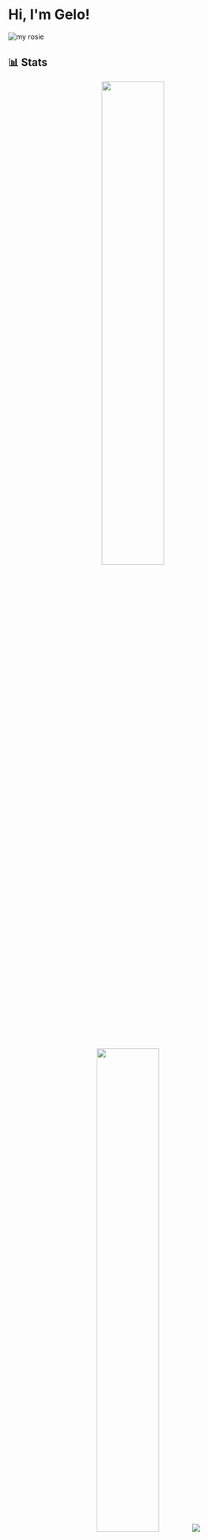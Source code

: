 # Hi, I'm Gelo!
![my rosie](https://i.pinimg.com/originals/d2/43/95/d2439537bbb38f07c90564a9f23212d5.gif)

## 📊 Stats

<p align="center">
  <img height="50%" width="auto" src ="https://github-readme-stats.vercel.app/api?username=geloman-likes-rust&show_icons=true&count_private=true&theme=tokyonight&hide_border=true&hide=issues,contribs&bg_color=00000000">
  <img height="50%" width="auto" src ="https://github-readme-stats.vercel.app/api/top-langs/?username=geloman-likes-rust&layout=compact&hide_border=true&theme=tokyonight&bg_color=00000000&langs_count=6">
  <img src ="https://github-readme-streak-stats.herokuapp.com?user=geloman-likes-rust&theme=tokyonight&hide_border=true&background=FFFFFF00">
</p>

---
## 🧰 Tools

![html](https://img.shields.io/badge/html-FC2947?style=for-the-badge&logo=html5&logoColor=fff)
![css](https://img.shields.io/badge/css-0014FF?style=for-the-badge&logo=css3&logoColor=fff)
![javascript](https://img.shields.io/badge/javascript-FFD93D?style=for-the-badge&logo=javascript&logoColor=393646)
![typescript](https://img.shields.io/badge/typescript-0081C9?style=for-the-badge&logo=typescript&logoColor=white)
![rust](https://img.shields.io/badge/rust-CC7351?style=for-the-badge&logo=rust&logoColor=393646)
![debian](https://img.shields.io/badge/debian-D14D72?style=for-the-badge&logo=debian&logoColor=white)
![tmux](https://img.shields.io/badge/tmux-393646?style=for-the-badge&logo=tmux&logoColor=fff)
![lua](https://img.shields.io/badge/lua-62CDFF?style=for-the-badge&logo=lua&logoColor=19376D)
![bash](https://img.shields.io/badge/bash-121011?style=for-the-badge&logo=gnu-bash&logoColor=white)
![neovim](https://img.shields.io/badge/neovim-62CDFF?style=for-the-badge&logo=neovim&logoColor=2B7A0B)

